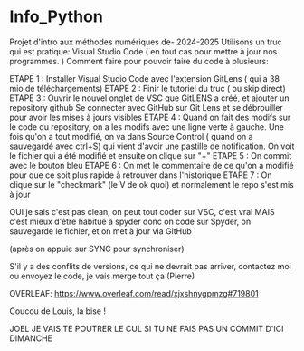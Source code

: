 # Info_Python
Projet d'intro aux méthodes numériques de- 2024-2025
Utilisons un truc qui est pratique: Visual Studio Code ( en tout cas pour mettre à jour nos programmes. )
Comment faire pour pouvoir faire du code à plusieurs: 

ETAPE 1 : Installer Visual Studio Code avec l'extension GitLens ( qui a 38 mio de téléchargements)
ETAPE 2 : Finir le tutoriel du truc ( ou skip direct)
ETAPE 3 : Ouvrir le nouvel onglet de VSC que GitLENS a créé, et ajouter un repository github
Se connecter avec GitHub sur Git Lens et se débrouiller pour avoir les mises à jours visibles
ETAPE 4 : Quand on fait des modifs sur le code du repository, on a les modifs avec une ligne verte à gauche. Une fois qu'on a tout modifié, on va dans Source Control ( quand on a sauvegardé avec ctrl+S) qui vient d'avoir une pastille de notification.
On voit le fichier qui a été modifié et ensuite on clique sur "+"
ETAPE 5 : On commit avec le bouton bleu
ETAPE 6 : On met le commentaire de ce qu'on a modifié pour que ce soit plus rapide à retrouver dans l'historique
ETAPE 7 : On clique sur le "checkmark" (le V de ok quoi) et normalement le repo s'est mis à jour

OUI je sais c'est pas clean, on peut tout coder sur VSC, c'est vrai MAIS c'est mieux d'être habitué à spyder donc on code sur Spyder, on sauvegarde le fichier, et on met à jour via GitHub

(après on appuie sur SYNC pour synchroniser)

S'il y a des conflits de versions, ce qui ne devrait pas arriver, contactez moi ou envoyez le code, je vais merge tout ça (Pierre)

OVERLEAF: https://www.overleaf.com/read/xjxshnygpmzg#719801

Coucou de Louis, la bise ! 

JOEL JE VAIS TE POUTRER LE CUL SI TU NE FAIS PAS UN COMMIT D'ICI DIMANCHE